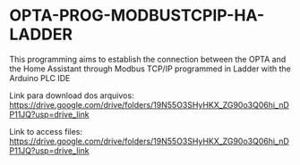 # OPTA-PROG-MODBUSTCPIP-HA-LADDER
This programming aims to establish the connection between the OPTA and the Home Assistant through Modbus TCP/IP programmed in Ladder with the Arduino PLC IDE

Link para download dos arquivos: https://drive.google.com/drive/folders/19N55O3SHyHKX_ZG90o3Q06hi_nDP11JQ?usp=drive_link

Link to access files: https://drive.google.com/drive/folders/19N55O3SHyHKX_ZG90o3Q06hi_nDP11JQ?usp=drive_link
